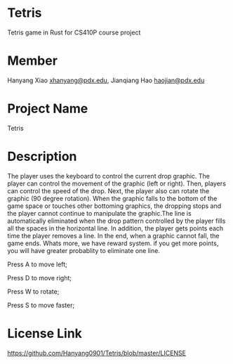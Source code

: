 # Tetris
Tetris game in Rust for CS410P course project


# Member
Hanyang Xiao <xhanyang@pdx.edu>, Jianqiang Hao <haojian@pdx.edu>


# Project Name
Tetris


# Description
The player uses the keyboard to control the current drop graphic. The player can control the movement of the graphic (left or right). Then, players can control the speed of the drop. Next, the player also can rotate the graphic (90 degree rotation).
When the graphic falls to the bottom of the game space or touches other bottoming graphics, the dropping stops and the player cannot continue to manipulate the graphic.The line is automatically eliminated when the drop pattern controlled by the player fills all the spaces in the horizontal line.
In addition, the player gets points each time the player removes a line. In the end, when a graphic cannot fall, the game ends.
Whats more, we have reward system. if you get more points, you will have greater probablity to eliminate one line.

Press A to move left;

Press D to move right;

Press W to rotate;

Press S to move faster;


# License Link
https://github.com/Hanyang0901/Tetris/blob/master/LICENSE

